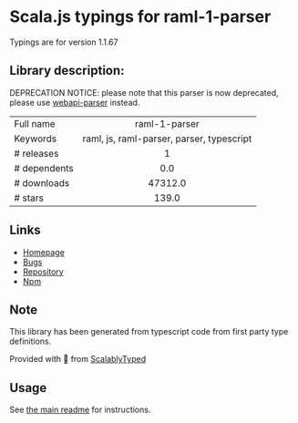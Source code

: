 
# Scala.js typings for raml-1-parser

Typings are for version 1.1.67

## Library description:
DEPRECATION NOTICE: please note that this parser is now deprecated, please use [webapi-parser](https://github.com/raml-org/webapi-parser) instead.

|                    |                 |
| ------------------ | :-------------: |
| Full name          | raml-1-parser |
| Keywords           | raml, js, raml-parser, parser, typescript |
| # releases         | 1 |
| # dependents       | 0.0 |
| # downloads        | 47312.0 |
| # stars            | 139.0 |

## Links
- [Homepage](https://github.com/raml-org/raml-js-parser-2)
- [Bugs](https://github.com/raml-org/raml-js-parser-2/issues)
- [Repository](https://github.com/raml-org/raml-js-parser-2)
- [Npm](https://www.npmjs.com/package/raml-1-parser)
    


## Note
This library has been generated from typescript code from first party type definitions.

Provided with :purple_heart: from [ScalablyTyped](https://github.com/oyvindberg/ScalablyTyped)

## Usage
See [the main readme](../../readme.md) for instructions.


